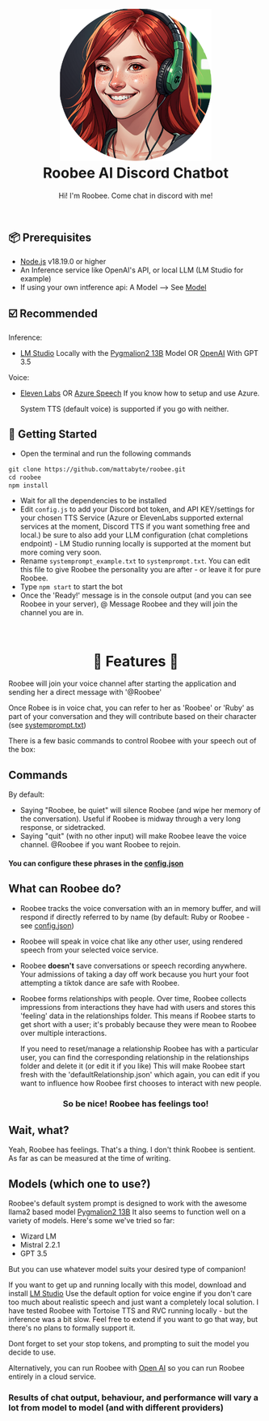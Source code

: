 <h1 align="center">
  <br>
  <a href="https://github.com/Mattabyte/Roobee"><img src="./docs/.gitbook/assets/roobee_pic.png" height="300" alt="Roobee AI Discord Chatbot"></a>
  <br>
  Roobee AI Discord Chatbot
  <br>
</h1>

<p align="center">Hi! I'm Roobee. Come chat in discord with me!</p>

<br>

## 📦 Prerequisites

- [Node.js](https://nodejs.org/en/) v18.19.0 or higher
- An Inference service like OpenAI's API, or local LLM (LM Studio for example)
- If using your own intference api: A Model --> See [Model](#model)


## ☑️ Recommended
Inference:
- [LM Studio](https://lmstudio.ai/) Locally with the [Pygmalion2 13B](https://huggingface.co/TheBloke/Pygmalion-2-13B-GGUF) Model
  OR
  [OpenAI](https://openai.com/) With GPT 3.5

Voice:
- [Eleven Labs](https://elevenlabs.io/) 
  OR
  [Azure Speech](https://azure.microsoft.com/en-au/products/ai-services/ai-speech) If you know how to setup and use Azure.

  System TTS (default voice) is supported if you go with neither.

## 🚀 Getting Started

- Open the terminal and run the following commands

```
git clone https://github.com/mattabyte/roobee.git
cd roobee
npm install
```

- Wait for all the dependencies to be installed
- Edit `config.js` to add your Discord bot token, and API KEY/settings for your chosen TTS Service (Azure or ElevenLabs supported external services at the moment, Discord TTS if you want something free and local.)
  be sure to also add your LLM configuration (chat completions endpoint) - LM Studio running locally is supported at the moment but more coming very soon.
- Rename `systemprompt_example.txt` to `systemprompt.txt`. You can edit this file to give Roobee the personality you are after - or leave it for pure Roobee.
- Type `npm start` to start the bot
- Once the 'Ready!' message is in the console output (and you can see Roobee in your server), @ Message Roobee and they will join the channel you are in.


<br>

<h1 align="center"> 🌟 Features 🌟 </h1>

Roobee will join your voice channel after starting the application and sending her a direct message with '@Roobee'

Once Robee is in voice chat, you can refer to her as 'Roobee' or 'Ruby' as part of your conversation and they will contribute based on their character (see [systemprompt.txt](https://github.com/Mattabyte/Roobee/tree/main/config))

There is a few basic commands to control Roobee with your speech out of the box:


## Commands
By default:
- Saying "Roobee, be quiet" will silence Roobee (and wipe her memory of the conversation). Useful if Roobee is midway through a very long response, or sidetracked.
- Saying "quit" (with no other input) will make Roobee leave the voice channel. @Roobee if you want Roobee to rejoin.

#### You can configure these phrases in the [config.json](https://github.com/Mattabyte/Roobee/tree/main/config)

## What can Roobee do?

- Roobee tracks the voice conversation with an in memory buffer, and will respond if directly referred to by name (by default: Ruby or Roobee - see [config.json](https://github.com/Mattabyte/Roobee/tree/main/config))
- Roobee will speak in voice chat like any other user, using rendered speech from your selected voice service.
- Roobee <strong>doesn't</strong> save conversations or speech recording anywhere. Your admissions of taking a day off work because you hurt your foot attempting a tiktok dance are safe with Roobee.
- Roobee forms relationships with people. Over time, Roobee collects impressions from interactions they have had with users and stores this 'feeling' data in the relationships folder.
  This means if Roobee starts to get short with a user; it's probably because they were mean to Roobee over multiple interactions.

  If you need to reset/manage a relationship Roobee has with a particular user, you can find the corresponding relationship in the relationships folder and delete it (or edit it if you like)
  This will make Roobee start fresh with the 'defaultRelationship.json' which again, you can edit if you want to influence how Roobee first chooses to interact with new people.

<h3 align="center">So be nice! Roobee has feelings too!</h3>


## Wait, what? 

Yeah, Roobee has feelings. That's a thing. 
I don't think Roobee is sentient. As far as can be measured at the time of writing.


## Models (which one to use?)

Roobee's default system prompt is designed to work with the awesome llama2 based model [Pygmalion2 13B](https://huggingface.co/TheBloke/Pygmalion-2-13B-GGUF)
It also seems to function well on a variety of models. Here's some we've tried so far: 
* Wizard LM
* Mistral 2.2.1
* GPT 3.5

But you can use whatever model suits your desired type of companion!

If you want to get up and running locally with this model, download and install [LM Studio](https://lmstudio.ai/)
Use the default option for voice engine if you don't care too much about realistic speech and just want a completely local solution.
I have tested Roobee with Tortoise TTS and RVC running locally - but the inference was a bit slow. 
Feel free to extend if you want to go that way, but there's no plans to formally support it.

Dont forget to set your stop tokens, and prompting to suit the model you decide to use.

Alternatively, you can run Roobee with [Open AI](https://openai.com/) so you can run Roobee entirely in a cloud service. 

### Results of chat output, behaviour, and performance will vary a lot from model to model (and with different providers)

